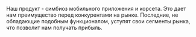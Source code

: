 Наш продукт - симбиоз мобильного приложения и корсета. Это дает нам преимущество перед конкурентами на рынке. Последние, не обладающие подобным функционалом, уступят свои сегменты рынка, что позволит нам получать прибыль.
